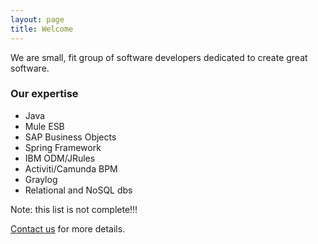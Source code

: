 ```yaml
---
layout: page
title: Welcome
---
```


We are small, fit group of software developers dedicated to create great software.

### Our expertise

 * Java 
 * Mule ESB
 * SAP Business Objects
 * Spring Framework
 * IBM ODM/JRules
 * Activiti/Camunda BPM
 * Graylog
 * Relational and NoSQL dbs

Note: this list is not complete!!!

[Contact us](mailto:pr@wizecore.com) for more details.